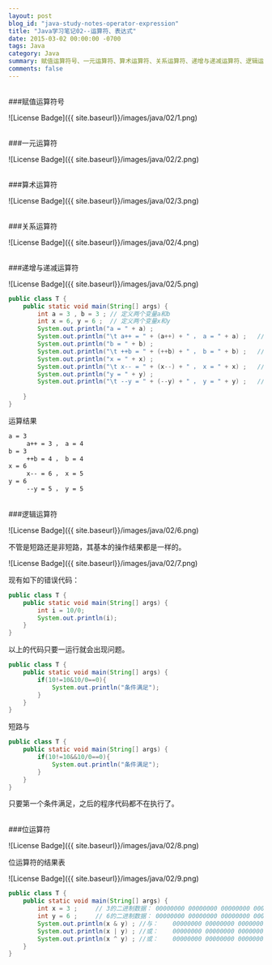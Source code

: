 ```yaml
---
layout: post
blog_id: "java-study-notes-operator-expression"
title: "Java学习笔记02--运算符、表达式"
date: 2015-03-02 00:00:00 -0700
tags: Java
category: Java
summary: 赋值运算符号、一元运算符、算术运算符、关系运算符、递增与递减运算符、逻辑运算符、位运算符
comments: false
---
```

</br>
###赋值运算符号

![License Badge]({{ site.baseurl}}/images/java/02/1.png)

</br>
###一元运算符

![License Badge]({{ site.baseurl}}/images/java/02/2.png)

</br>
###算术运算符

![License Badge]({{ site.baseurl}}/images/java/02/3.png)

</br>
###关系运算符

![License Badge]({{ site.baseurl}}/images/java/02/4.png)

</br>
###递增与递减运算符

![License Badge]({{ site.baseurl}}/images/java/02/5.png)

```java
public class T {  
	public static void main(String[] args) {  
		int a = 3 , b = 3 ; // 定义两个变量a和b  
		int x = 6, y = 6 ;  // 定义两个变量x和y  
		System.out.println("a = " + a) ;  
		System.out.println("\t a++ = " + (a++) + " ， a = " + a) ;   // 先计算后自增  
		System.out.println("b = " + b) ;  
		System.out.println("\t ++b = " + (++b) + " ， b = " + b) ;   // 先自增后计算  
		System.out.println("x = " + x) ;  
		System.out.println("\t x-- = " + (x--) + " ， x = " + x) ;   // 先计算后自减  
		System.out.println("y = " + y) ;  
		System.out.println("\t --y = " + (--y) + " ， y = " + y) ;   // 先自减后计算  
  
	}  
}
```

运算结果

```diff
a = 3  
	 a++ = 3 ， a = 4  
b = 3  
	 ++b = 4 ， b = 4  
x = 6  
	 x-- = 6 ， x = 5  
y = 6  
	 --y = 5 ， y = 5 
```

</br>
###逻辑运算符

![License Badge]({{ site.baseurl}}/images/java/02/6.png)

不管是短路还是非短路，其基本的操作结果都是一样的。

![License Badge]({{ site.baseurl}}/images/java/02/7.png)

现有如下的错误代码：

```java
public class T {  
    public static void main(String[] args) {  
        int i = 10/0;  
        System.out.println(i);  
    }  
} 
```

以上的代码只要一运行就会出现问题。

```java
public class T {  
    public static void main(String[] args) {  
        if(10!=10&10/0==0){  
            System.out.println("条件满足");  
        }  
    }  
}
```

短路与

```java
public class T {  
    public static void main(String[] args) {  
        if(10!=10&&10/0==0){  
            System.out.println("条件满足");  
        }  
    }  
} 
```

只要第一个条件满足，之后的程序代码都不在执行了。

</br>
###位运算符

![License Badge]({{ site.baseurl}}/images/java/02/8.png)

位运算符的结果表

![License Badge]({{ site.baseurl}}/images/java/02/9.png)

```java
public class T {  
	public static void main(String[] args) {  
		int x = 3 ;     // 3的二进制数据： 00000000 00000000 00000000 00000011  
		int y = 6 ;     // 6的二进制数据： 00000000 00000000 00000000 00000110  
		System.out.println(x & y) ; //与：    00000000 00000000 00000000 00000010  
		System.out.println(x | y) ; //或：    00000000 00000000 00000000 00000111  
		System.out.println(x ^ y) ; //或：    00000000 00000000 00000000 00000101  
	}  
}
```
	